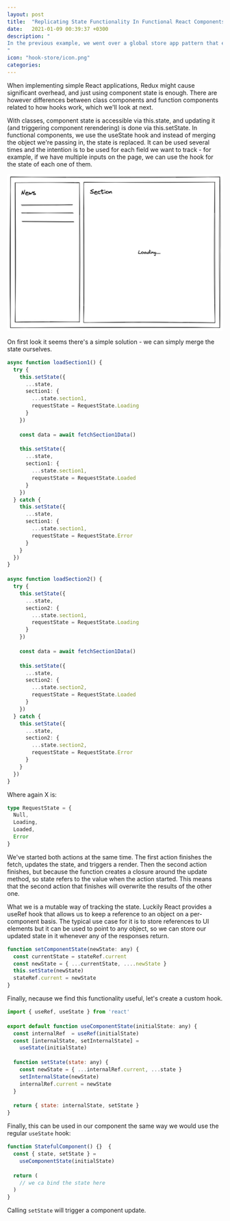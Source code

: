 ```yaml
---
layout: post
title:  "Replicating State Functionality In Functional React Components"
date:   2021-01-09 00:39:37 +0300
description: "
In the previous example, we went over a global store app pattern that emulates Redux. The main advantage of this approach is familiarity, meaning that developers can structure their projects using a similar folder/code structure. There is, however, an alternative approach popularized by  Svelte, which is less verbose. While this is a familiar approach, many developers feel that the single-store architectural approach leads to bad software patterns.
"
icon: "hook-store/icon.png"
categories:
---
```

When implementing simple React applications, Redux might cause significant overhead, and just using component state is enough. There are however differences between class components and function components related to how hooks work, which we'll look at next.

With classes, component state is accessible via this.state, and updating it (and triggering component rerendering) is done via this.setState. In functional components, we use the useState hook and instead of merging the object we're passing in, the state is replaced. It can be used several times and the intention is to be used for each field we want to track - for example, if we have multiple inputs on the page, we can use the hook for the state of each one of them.

![diagram2](./images/x.png)

On first look it seems there's a simple solution - we can simply merge the state ourselves.

```typescript
async function loadSection1() {
  try {
    this.setState({
      ...state,
      section1: {
        ...state.section1,
        requestState = RequestState.Loading
      }
    })
    
    const data = await fetchSection1Data()

    this.setState({
      ...state,
      section1: {
        ...state.section1,
        requestState = RequestState.Loaded
      }
    })
  } catch {
    this.setState({
      ...state,
      section1: {
        ...state.section1,
        requestState = RequestState.Error      
      }
    }
  }) 
}

async function loadSection2() {
  try {
    this.setState({
      ...state,
      section2: {
        ...state.section1,
        requestState = RequestState.Loading
      }
    })
    
    const data = await fetchSection1Data()

    this.setState({
      ...state,
      section2: {
        ...state.section2,
        requestState = RequestState.Loaded
      }
    })
  } catch {
    this.setState({
      ...state,
      section2: {
        ...state.section2,
        requestState = RequestState.Error      
      }
    }
  })
}
```

Where again X is:

```typescript
type RequestState = {
  Null,
  Loading,
  Loaded,
  Error
}
```

We've started both actions at the same time. The first action finishes the fetch, updates the state, and triggers a render. Then the second action finishes, but because the function creates a closure around the update method, so state refers to the value when the action started. This means that the second action that finishes will overwrite the results of the other one.

What we is a mutable way of tracking the state. Luckily React provides a useRef hook that allows us to keep a reference to an object on a per-component basis. The typical use case for it is to store references to UI elements but it can be used to point to any object, so we can store our updated state in it whenever any of the responses return.

```javascript
function setComponentState(newState: any) {
  const currentState = stateRef.current
  const newState = { ...currentState, ....newState }
  this.setState(newState)
  stateRef.current = newState
}
```

Finally, necause we find this functionality useful, let's create a custom hook.

```javascript
import { useRef, useState } from 'react'

export default function useComponentState(initialState: any) {
  const internalRef  = useRef(initialState)
  const [internalState, setInternalState] = 
    useState(initialState)

  function setState(state: any) {
    const newState = { ...internalRef.current, ...state }
    setInternalState(newState)
    internalRef.current = newState
  }

  return { state: internalState, setState }
}
```

Finally, this can be used in our component the same way we would use the regular `useState` hook:

```typescript
function StatefulComponent() {}  {
  const { state, setState } = 
    useComponentState(initialState)

  return (
    // we ca bind the state here
  )  
}
```

Calling `setState` will trigger a component update.
